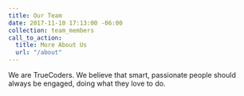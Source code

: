 ```yaml
---
title: Our Team
date: 2017-11-10 17:13:00 -06:00
collection: team_members
call_to_action:
  title: More About Us
  url: "/about"
---
```


We are TrueCoders. We believe that smart, passionate people should always be engaged, doing what they love to do.